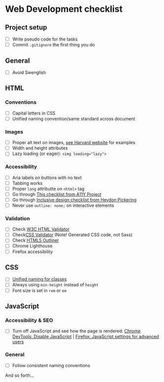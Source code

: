 # Web Development checklist

## Project setup
- [ ] Write pseudo code for the tasks
- [ ] Commit `.gitignore` the first thing you do
 
## General
- [ ] Avoid Swenglish
 
## HTML
### Conventions
- [ ] Capital letters in CSS
- [ ] Unified naming convention/same standard across document

### Images
- [ ] Proper alt text on images, [see Harvard website](https://accessibility.huit.harvard.edu/describe-content-images)
 for examples
- [ ] Width and height attributes
- [ ] Lazy loading (or eager): `<img loading="lazy">`

### Accessibility
- [ ] Aria labels on buttons with no text
- [ ] Tabbing works
- [ ] Proper `lang` attributte on `<html>` tag
- [ ] Go through [This checklist from A11Y Project](https://www.a11yproject.com/checklist/)
- [ ] Go through [Inclusive design checklist from Heydon Pickering](https://github.com/Heydon/inclusive-design-checklist)
- [ ] Never use `outline: none;` on interactive elements

### Validation
- [ ] Check [W3C HTML Validator](https://validator.w3.org/#validate_by_input)
- [ ] Check[CSS Validator](https://jigsaw.w3.org/css-validator/#validate_by_input) (Note! Generated CSS code, not Sass)
- [ ] Check [HTML5 Outliner](https://gsnedders.html5.org/outliner/)  
- [ ] Chrome Lighthouse
- [ ] Firefox accessibility
 
## CSS
- [ ] [Unified naming for classes](https://en.wikipedia.org/wiki/Naming_convention_(programming)#Examples_of_multiple-word_identifier_formats)
- [ ] Always using `min-height` instead of `height`
- [ ] Font size is set in `rem` or `em`
 
## JavaScript
### Accessibility & SEO
- [ ] Turn off JavaScript and see how the page is rendered: [Chrome DevTools: Disable JavaScript](https://developer.chrome.com/docs/devtools/javascript/disable) | [Firefox: JavaScript settings for advanced users](https://support.mozilla.org/en-US/kb/javascript-settings-for-interactive-web-pages#w_for-advanced-users)

### General
- [ ] Follow consistent naming conventions

And so forth…
